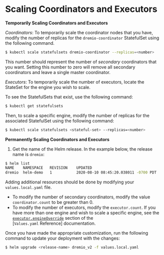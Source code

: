 # Scaling Coordinators and Executors

**Temporarily Scaling Coordinators and Executors**

*Coordinators*: To temporarily scale the coordinator nodes that you have, modify the number of replicas for the `dremio-coordinator` StatefulSet using the following command.

```bash
$ kubectl scale statefulsets dremio-coordinator --replicas=<number>
```

This number should represent the number of *secondary* coordinators that you want. Setting this number to zero will remove all secondary coordinators and leave a single master coordinator.

*Executors*: To temporarily scale the number of executors, locate the StateSet for the engine you wish to scale.

To see the StatefulSets that exist, use the following command:

```bash
$ kubectl get statefulsets
```

Then, to scale a specific engine, modify the number of replicas for the associated StatefulSet using the following command:

```bash
$ kubectl scale statefulsets <stateful-set> --replicas=<number>
```

**Permanently Scaling Coordinators and Executors** 

1. Get the name of the Helm release. In the example below, the release
   name is `dremio`:

```bash
$ helm list
NAME  	NAMESPACE	REVISION	UPDATED                             	STATUS  	CHART       	APP VERSION
dremio	helm-demo	1       	2020-08-10 08:45:20.038011 -0700 PDT	deployed	dremio-2.0.0	           
```

Adding additional resources should be done by modifying your
`values.local.yaml` file.

* To modify the number of secondary coordinators, modify the value `coordinator.count` to be greater than 0.
* To modify the number of executors, modify the `executor.count`. If you have more than one engine and wish to scale a specific engine, see the [`executor.engineOverride`](../Values+Reference.md#executorengineoverride) section of the [`Values.yaml` Reference] documentation. 

Once you have made the appropriate customization, run the following command to update your
deployment with the changes:

```bash
$ helm upgrade <release-name> dremio_v2 -f values.local.yaml
```

